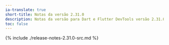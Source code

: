 ```yaml
---
ia-translate: true
short-title: Notas da versão 2.31.0
description: Notas da versão para Dart e Flutter DevTools versão 2.31.0.
toc: false
---
```


{% include ./release-notes-2.31.0-src.md %}
